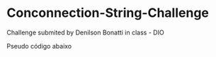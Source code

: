 # Conconnection-String-Challenge
Challenge submited by Denilson Bonatti in class - DIO

Pseudo código abaixo
